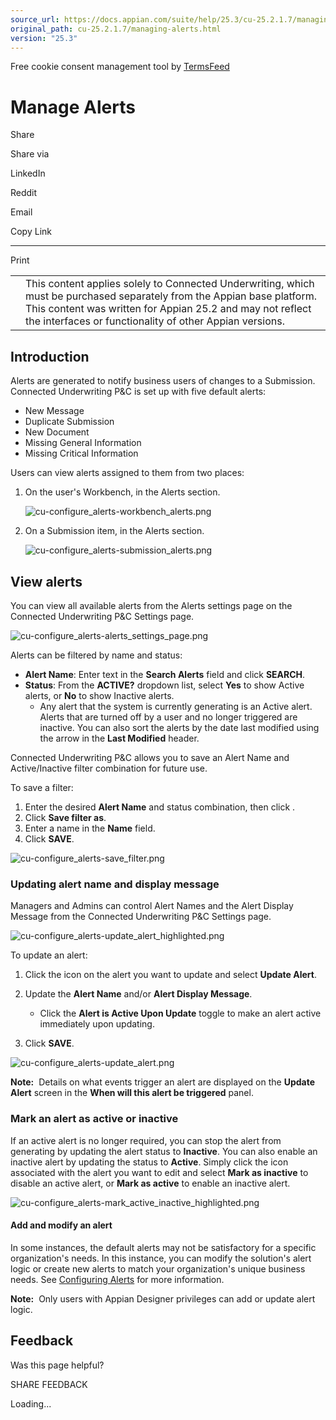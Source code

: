 ```yaml
---
source_url: https://docs.appian.com/suite/help/25.3/cu-25.2.1.7/managing-alerts.html
original_path: cu-25.2.1.7/managing-alerts.html
version: "25.3"
---
```


Free cookie consent management tool by [TermsFeed](https://www.termsfeed.com/)

# Manage Alerts

Share

Share via

LinkedIn

Reddit

Email

Copy Link

* * *

Print

<table><tbody><tr><td><i class="fa fa-check-square-o" aria-hidden="true"></i></td><td>This content applies solely to Connected Underwriting, which must be purchased separately from the Appian base platform. This content was written for Appian 25.2 and may not reflect the interfaces or functionality of other Appian versions.</td></tr></tbody></table>

## Introduction

Alerts are generated to notify business users of changes to a Submission. Connected Underwriting P&C is set up with five default alerts:

-   New Message
-   Duplicate Submission
-   New Document
-   Missing General Information
-   Missing Critical Information

Users can view alerts assigned to them from two places:

1.  On the user's Workbench, in the Alerts section.

    ![cu-configure_alerts-workbench_alerts.png](images/cu-configure_alerts-workbench_alerts.png)

2.  On a Submission item, in the Alerts section.

    ![cu-configure_alerts-submission_alerts.png](images/cu-configure_alerts-submission_alerts.png)

## View alerts

You can view all available alerts from the Alerts settings page on the Connected Underwriting P&C Settings page.

![cu-configure_alerts-alerts_settings_page.png](images/cu-configure_alerts-alerts_settings_page.png)

Alerts can be filtered by name and status:

-   **Alert Name**: Enter text in the **Search Alerts** field and click **SEARCH**.
-   **Status**: From the **ACTIVE?** dropdown list, select **Yes** to show Active alerts, or **No** to show Inactive alerts.
    -   Any alert that the system is currently generating is an Active alert. Alerts that are turned off by a user and no longer triggered are inactive. You can also sort the alerts by the date last modified using the arrow in the **Last Modified** header.

Connected Underwriting P&C allows you to save an Alert Name and Active/Inactive filter combination for future use.

To save a filter:

1.  Enter the desired **Alert Name** and status combination, then click .
2.  Click **Save filter as**.
3.  Enter a name in the **Name** field.
4.  Click **SAVE**.

![cu-configure_alerts-save_filter.png](images/cu-configure_alerts-save_filter.png)

### Updating alert name and display message

Managers and Admins can control Alert Names and the Alert Display Message from the Connected Underwriting P&C Settings page.

![cu-configure_alerts-update_alert_highlighted.png](images/cu-configure_alerts-update_alert_highlighted.png)

To update an alert:

1.  Click the icon on the alert you want to update and select **Update Alert**.
2.  Update the **Alert Name** and/or **Alert Display Message**.

    -   Click the **Alert is Active Upon Update** toggle to make an alert active immediately upon updating.
3.  Click **SAVE**.

![cu-configure_alerts-update_alert.png](images/cu-configure_alerts-update_alert.png)

**Note:**  Details on what events trigger an alert are displayed on the **Update Alert** screen in the **When will this alert be triggered** panel.

### Mark an alert as active or inactive

If an active alert is no longer required, you can stop the alert from generating by updating the alert status to **Inactive**. You can also enable an inactive alert by updating the status to **Active**. Simply click the icon associated with the alert you want to edit and select **Mark as inactive** to disable an active alert, or **Mark as active** to enable an inactive alert.

![cu-configure_alerts-mark_active_inactive_highlighted.png](images/cu-configure_alerts-mark_active_inactive_highlighted.png)

#### Add and modify an alert

In some instances, the default alerts may not be satisfactory for a specific organization's needs. In this instance, you can modify the solution's alert logic or create new alerts to match your organization's unique business needs. See [Configuring Alerts](modifying-alerts.html) for more information.

**Note:**  Only users with Appian Designer privileges can add or update alert logic.

## Feedback

Was this page helpful?

SHARE FEEDBACK

Loading...